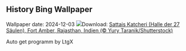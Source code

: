 ## History Bing Wallpaper
Wallpaper date: 2024-12-03
![](https://www.bing.com/th?id=OHR.JaipurFort_DE-DE4173517386_UHD.jpg&w=1000)Download: [Sattais Katcheri (Halle der 27 Säulen), Fort Amber, Rajasthan, Indien (© Yury Taranik/Shutterstock)](https://www.bing.com/th?id=OHR.JaipurFort_DE-DE4173517386_UHD.jpg)

Auto get programm by LtgX
